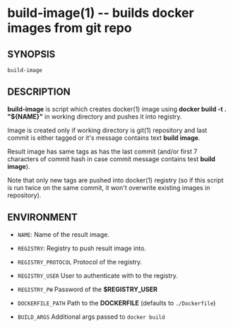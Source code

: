 build-image(1) -- builds docker images from git repo
====================================================

## SYNOPSIS

`build-image`

## DESCRIPTION

**build-image** is script which creates docker(1) image using **docker build -t . "${NAME}"** in working directory and pushes it into registry.

Image is created only if working directory is git(1) repository and last commit is either tagged or it's message contains text **build image**.

Result image has same tags as has the last commit (and/or first 7 characters of commit hash in case commit message contains test **build image**). 

Note that only new tags are pushed into docker(1) registry (so if this script is run twice on the same commit, it won't overwrite existing images in repository).

## ENVIRONMENT

- `NAME`:
  Name of the result image.

- `REGISTRY`:
  Registry to push result image into.

- `REGISTRY_PROTOCOL`
  Protocol of the registry.

- `REGISTRY_USER`
  User to authenticate with to the registry.

- `REGISTRY_PW`
  Password of the **$REGISTRY_USER**

- `DOCKERFILE_PATH`
  Path to the **DOCKERFILE** (defaults to `./Dockerfile`)

- `BUILD_ARGS`
  Additional args passed to `docker build`

